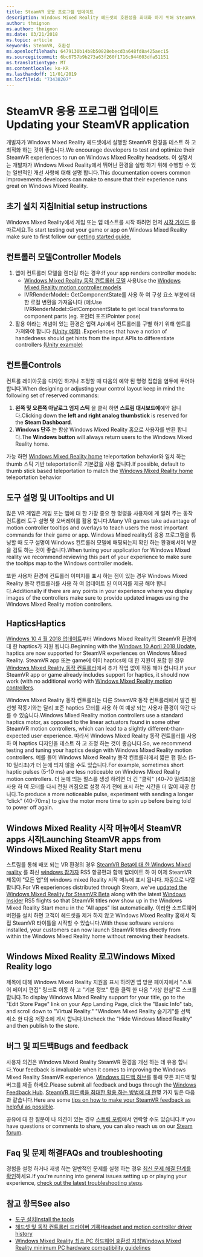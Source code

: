 ```yaml
---
title: SteamVR 응용 프로그램 업데이트
description: Windows Mixed Reality 헤드셋의 호환성을 최대화 하기 위해 SteamVR 응용 프로그램을 업데이트 하는 최선의 방법입니다.
author: thmignon
ms.author: thmignon
ms.date: 03/21/2018
ms.topic: article
keywords: SteamVR, 호환성
ms.openlocfilehash: 6479130b14b8b50828ebecd3a648fd8a425aec15
ms.sourcegitcommit: 6bc6757b9b273a63f260f1716c944603dfa51151
ms.translationtype: MT
ms.contentlocale: ko-KR
ms.lasthandoff: 11/01/2019
ms.locfileid: "73438207"
---
```

# <a name="updating-your-steamvr-application"></a><span data-ttu-id="d0f1a-104">SteamVR 응용 프로그램 업데이트</span><span class="sxs-lookup"><span data-stu-id="d0f1a-104">Updating your SteamVR application</span></span>
<span data-ttu-id="d0f1a-105">개발자가 Windows Mixed Reality 헤드셋에서 실행할 SteamVR 환경을 테스트 하 고 최적화 하는 것이 좋습니다.</span><span class="sxs-lookup"><span data-stu-id="d0f1a-105">We encourage developers to test and optimize their SteamVR experiences to run on Windows Mixed Reality headsets.</span></span> <span data-ttu-id="d0f1a-106">이 설명서는 개발자가 Windows Mixed Reality에서 뛰어난 환경을 실행 하기 위해 수행할 수 있는 일반적인 개선 사항에 대해 설명 합니다.</span><span class="sxs-lookup"><span data-stu-id="d0f1a-106">This documentation covers common improvements developers can make to ensure that their experience runs great on Windows Mixed Reality.</span></span>

## <a name="initial-setup-instructions"></a><span data-ttu-id="d0f1a-107">초기 설치 지침</span><span class="sxs-lookup"><span data-stu-id="d0f1a-107">Initial setup instructions</span></span>

<span data-ttu-id="d0f1a-108">Windows Mixed Reality에서 게임 또는 앱 테스트를 시작 하려면 먼저 [시작 가이드](https://aka.ms/WindowsMixedRealitySteamVR) 를 따르세요.</span><span class="sxs-lookup"><span data-stu-id="d0f1a-108">To start testing out your game or app on Windows Mixed Reality make sure to first follow our [getting started guide.](https://aka.ms/WindowsMixedRealitySteamVR)</span></span>

## <a name="controller-models"></a><span data-ttu-id="d0f1a-109">컨트롤러 모델</span><span class="sxs-lookup"><span data-stu-id="d0f1a-109">Controller Models</span></span>
1. <span data-ttu-id="d0f1a-110">앱이 컨트롤러 모델을 렌더링 하는 경우:</span><span class="sxs-lookup"><span data-stu-id="d0f1a-110">If your app renders controller models:</span></span>
    * <span data-ttu-id="d0f1a-111">[Windows Mixed Reality 동작 컨트롤러 모델](motion-controllers.md#rendering-the-motion-controller-model) 사용</span><span class="sxs-lookup"><span data-stu-id="d0f1a-111">Use the [Windows Mixed Reality motion controller models](motion-controllers.md#rendering-the-motion-controller-model)</span></span>
    * <span data-ttu-id="d0f1a-112">IVRRenderModel:: GetComponentState를 사용 하 여 구성 요소 부분에 대 한 로컬 변환을 가져옵니다 (예:</span><span class="sxs-lookup"><span data-stu-id="d0f1a-112">Use IVRRenderModel::GetComponentState to get local transforms to component parts (eg.</span></span> <span data-ttu-id="d0f1a-113">포인터 포즈)</span><span class="sxs-lookup"><span data-stu-id="d0f1a-113">Pointer pose)</span></span>
2. <span data-ttu-id="d0f1a-114">활용 이라는 개념이 있는 환경은 입력 Api에서 컨트롤러를 구별 하기 위해 힌트를 가져와야 합니다 [(Unity 예제)](gestures-and-motion-controllers-in-unity.md#unity-buttonaxis-mapping-table) .</span><span class="sxs-lookup"><span data-stu-id="d0f1a-114">Experiences that have a notion of handedness should get hints from the input APIs to differentiate controllers [(Unity example)](gestures-and-motion-controllers-in-unity.md#unity-buttonaxis-mapping-table)</span></span>

## <a name="controls"></a><span data-ttu-id="d0f1a-115">컨트롤</span><span class="sxs-lookup"><span data-stu-id="d0f1a-115">Controls</span></span>

<span data-ttu-id="d0f1a-116">컨트롤 레이아웃을 디자인 하거나 조정할 때 다음의 예약 된 명령 집합을 염두에 두어야 합니다.</span><span class="sxs-lookup"><span data-stu-id="d0f1a-116">When designing or adjusting your control layout keep in mind the following set of reserved commands:</span></span>
1. <span data-ttu-id="d0f1a-117">**왼쪽 및 오른쪽 아날로그 엄지 스틱** 을 클릭 하면 **스트림 대시보드에**예약 됩니다.</span><span class="sxs-lookup"><span data-stu-id="d0f1a-117">Clicking down the **left and right analog thumbstick** is reserved for the **Steam Dashboard**.</span></span>
2. <span data-ttu-id="d0f1a-118">**Windows 단추** 는 항상 Windows Mixed Reality 홈으로 사용자를 반환 합니다.</span><span class="sxs-lookup"><span data-stu-id="d0f1a-118">The **Windows button** will always return users to the Windows Mixed Reality home.</span></span>

<span data-ttu-id="d0f1a-119">가능 하면 [Windows Mixed Reality home](navigating-the-windows-mixed-reality-home.md#getting-around-your-home) teleportation behavior와 일치 하는 thumb 스틱 기반 teleportation로 기본값을 사용 합니다.</span><span class="sxs-lookup"><span data-stu-id="d0f1a-119">If possible, default to thumb stick based teleportation to match the [Windows Mixed Reality home](navigating-the-windows-mixed-reality-home.md#getting-around-your-home) teleportation behavior</span></span>

## <a name="tooltips-and-ui"></a><span data-ttu-id="d0f1a-120">도구 설명 및 UI</span><span class="sxs-lookup"><span data-stu-id="d0f1a-120">Tooltips and UI</span></span>

<span data-ttu-id="d0f1a-121">많은 VR 게임은 게임 또는 앱에 대 한 가장 중요 한 명령을 사용자에 게 알려 주는 동작 컨트롤러 도구 설명 및 오버레이를 활용 합니다.</span><span class="sxs-lookup"><span data-stu-id="d0f1a-121">Many VR games take advantage of motion controller tooltips and overlays to teach users the most important commands for their game or app.</span></span> <span data-ttu-id="d0f1a-122">Windows Mixed reality의 응용 프로그램을 튜닝할 때 도구 설명이 Windows 컨트롤러 모델에 매핑되는지 확인 하는 환경에서이 부분을 검토 하는 것이 좋습니다.</span><span class="sxs-lookup"><span data-stu-id="d0f1a-122">When tuning your application for Windows Mixed reality we recommend reviewing this part of your experience to make sure the tooltips map to the Windows controller models.</span></span>

<span data-ttu-id="d0f1a-123">또한 사용자 환경에 컨트롤러 이미지를 표시 하는 점이 있는 경우 Windows Mixed Reality 동작 컨트롤러를 사용 하 여 업데이트 된 이미지를 제공 해야 합니다.</span><span class="sxs-lookup"><span data-stu-id="d0f1a-123">Additionally if there are any points in your experience where you display images of the controllers make sure to provide updated images using the Windows Mixed Reality motion controllers.</span></span>

## <a name="haptics"></a><span data-ttu-id="d0f1a-124">Haptics</span><span class="sxs-lookup"><span data-stu-id="d0f1a-124">Haptics</span></span>

<span data-ttu-id="d0f1a-125">[Windows 10 4 월 2018 업데이트](release-notes-april-2018.md)부터 Windows Mixed Reality의 SteamVR 환경에 대 한 haptics가 지원 됩니다.</span><span class="sxs-lookup"><span data-stu-id="d0f1a-125">Beginning with the [Windows 10 April 2018 Update](release-notes-april-2018.md), haptics are now supported for SteamVR experiences on Windows Mixed Reality.</span></span> <span data-ttu-id="d0f1a-126">SteamVR app 또는 game에 이미 haptics에 대 한 지원이 포함 된 경우 [Windows Mixed Reality 동작 컨트롤러](motion-controllers.md)에서 추가 작업 없이 작동 해야 합니다.</span><span class="sxs-lookup"><span data-stu-id="d0f1a-126">If your SteamVR app or game already includes support for haptics, it should now work (with no additional work) with [Windows Mixed Reality motion controllers](motion-controllers.md).</span></span>

<span data-ttu-id="d0f1a-127">Windows Mixed Reality 동작 컨트롤러는 다른 SteamVR 동작 컨트롤러에서 발견 된 선형 작동기와는 달리 표준 haptics 모터를 사용 하 여 예상 되는 사용자 환경이 약간 다를 수 있습니다.</span><span class="sxs-lookup"><span data-stu-id="d0f1a-127">Windows Mixed Reality motion controllers use a standard haptics motor, as opposed to the linear actuators found in some other SteamVR motion controllers, which can lead to a slightly different-than-expected user experience.</span></span> <span data-ttu-id="d0f1a-128">따라서 Windows Mixed Reality 동작 컨트롤러를 사용 하 여 haptics 디자인을 테스트 하 고 조정 하는 것이 좋습니다.</span><span class="sxs-lookup"><span data-stu-id="d0f1a-128">So, we recommend testing and tuning your haptics design with Windows Mixed Reality motion controllers.</span></span> <span data-ttu-id="d0f1a-129">예를 들어 Windows Mixed Reality 동작 컨트롤러에서 짧은 햅 펄스 (5-10 밀리초)가 더 눈에 띄지 않을 수도 있습니다.</span><span class="sxs-lookup"><span data-stu-id="d0f1a-129">For example, sometimes short haptic pulses (5-10 ms) are less noticeable on Windows Mixed Reality motion controllers.</span></span> <span data-ttu-id="d0f1a-130">더 눈에 띄는 펄스를 생성 하려면 더 긴 "클릭" (40-70 밀리초)을 사용 하 여 모터를 다시 전원 꺼짐으로 설정 하기 전에 표시 하는 시간을 더 많이 제공 합니다.</span><span class="sxs-lookup"><span data-stu-id="d0f1a-130">To produce a more noticeable pulse, experiment with sending a longer “click” (40-70ms) to give the motor more time to spin up before being told to power off again.</span></span>

## <a name="launching-steamvr-apps-from-windows-mixed-reality-start-menu"></a><span data-ttu-id="d0f1a-131">Windows Mixed Reality 시작 메뉴에서 SteamVR apps 시작</span><span class="sxs-lookup"><span data-stu-id="d0f1a-131">Launching SteamVR apps from Windows Mixed Reality Start menu</span></span>

<span data-ttu-id="d0f1a-132">스트림를 통해 배포 되는 VR 환경의 경우 [SteamVR Beta에 대 한 Windows Mixed reality](https://steamcommunity.com/games/719950/announcements/detail/1687045485866139800) 를 최신 [windows 참가자](https://insider.windows.com) RS5 항공편과 함께 업데이트 하 여 이제 SteamVR 제목이 "모든 앱"의 windows mixed Reality 시작 메뉴에 표시 됩니다. 자동으로 나열 합니다.</span><span class="sxs-lookup"><span data-stu-id="d0f1a-132">For VR experiences distributed through Steam, we've [updated the Windows Mixed Reality for SteamVR Beta](https://steamcommunity.com/games/719950/announcements/detail/1687045485866139800) along with the latest [Windows Insider](https://insider.windows.com) RS5 flights so that SteamVR titles now show up in the Windows Mixed Reality Start menu in the "All apps" list automatically.</span></span> <span data-ttu-id="d0f1a-133">이러한 소프트웨어 버전을 설치 하면 고객이 헤드셋을 제거 하지 않고 Windows Mixed Reality 홈에서 직접 SteamVR 타이틀을 시작할 수 있습니다.</span><span class="sxs-lookup"><span data-stu-id="d0f1a-133">With these software versions installed, your customers can now launch SteamVR titles directly from within the Windows Mixed Reality home without removing their headsets.</span></span>

## <a name="windows-mixed-reality-logo"></a><span data-ttu-id="d0f1a-134">Windows Mixed Reality 로고</span><span class="sxs-lookup"><span data-stu-id="d0f1a-134">Windows Mixed Reality logo</span></span>

<span data-ttu-id="d0f1a-135">제목에 대해 Windows Mixed Reality 지원을 표시 하려면 앱 방문 페이지에서 "스토어 페이지 편집" 링크로 이동 하 고 "기본 정보" 탭을 클릭 한 다음 "가상 현실"로 스크롤합니다.</span><span class="sxs-lookup"><span data-stu-id="d0f1a-135">To display Windows Mixed Reality support for your title, go to the "Edit Store Page" link on your App Landing Page, click the "Basic Info" tab, and scroll down to "Virtual Reality."</span></span> <span data-ttu-id="d0f1a-136">"Windows Mixed Reality 숨기기"를 선택 취소 한 다음 저장소에 게시 합니다.</span><span class="sxs-lookup"><span data-stu-id="d0f1a-136">Uncheck the "Hide Windows Mixed Reality" and then publish to the store.</span></span>

## <a name="bugs-and-feedback"></a><span data-ttu-id="d0f1a-137">버그 및 피드백</span><span class="sxs-lookup"><span data-stu-id="d0f1a-137">Bugs and feedback</span></span>

<span data-ttu-id="d0f1a-138">사용자 의견은 Windows Mixed Reality SteamVR 환경을 개선 하는 데 유용 합니다.</span><span class="sxs-lookup"><span data-stu-id="d0f1a-138">Your feedback is invaluable when it comes to improving the Windows Mixed Reality SteamVR experience.</span></span> <span data-ttu-id="d0f1a-139">[Windows 피드백 허브](https://docs.microsoft.com/windows/mixed-reality/enthusiast-guide/filing-feedback)를 통해 모든 피드백 및 버그를 제출 하세요.</span><span class="sxs-lookup"><span data-stu-id="d0f1a-139">Please submit all feedback and bugs through the [Windows Feedback Hub](https://docs.microsoft.com/windows/mixed-reality/enthusiast-guide/filing-feedback).</span></span> <span data-ttu-id="d0f1a-140">[SteamVR 피드백을 최대한 활용 하는 방법에 대 한](https://docs.microsoft.com/windows/mixed-reality/enthusiast-guide/using-steamvr-with-windows-mixed-reality#sharing-feedback-on-steamvr)몇 가지 팁은 다음과 같습니다.</span><span class="sxs-lookup"><span data-stu-id="d0f1a-140">Here are some [tips on how to make your SteamVR feedback as helpful as possible](https://docs.microsoft.com/windows/mixed-reality/enthusiast-guide/using-steamvr-with-windows-mixed-reality#sharing-feedback-on-steamvr).</span></span>

<span data-ttu-id="d0f1a-141">공유에 대 한 질문이 나 의견이 있는 경우 [스트림 포럼](https://steamcommunity.com/app/719950/discussions/)에서 연락할 수도 있습니다.</span><span class="sxs-lookup"><span data-stu-id="d0f1a-141">If you have questions or comments to share, you can also reach us on our [Steam forum](https://steamcommunity.com/app/719950/discussions/).</span></span>

## <a name="faqs-and-troubleshooting"></a><span data-ttu-id="d0f1a-142">Faq 및 문제 해결</span><span class="sxs-lookup"><span data-stu-id="d0f1a-142">FAQs and troubleshooting</span></span>

<span data-ttu-id="d0f1a-143">경험을 설정 하거나 재생 하는 일반적인 문제를 실행 하는 경우 [최신 문제 해결 단계를 확인](https://docs.microsoft.com/windows/mixed-reality/enthusiast-guide/troubleshooting-windows-mixed-reality#steamvr)하세요.</span><span class="sxs-lookup"><span data-stu-id="d0f1a-143">If you're running into general issues setting up or playing your experience, [check out the latest troubleshooting steps](https://docs.microsoft.com/windows/mixed-reality/enthusiast-guide/troubleshooting-windows-mixed-reality#steamvr).</span></span>

## <a name="see-also"></a><span data-ttu-id="d0f1a-144">참고 항목</span><span class="sxs-lookup"><span data-stu-id="d0f1a-144">See also</span></span>
* [<span data-ttu-id="d0f1a-145">도구 설치</span><span class="sxs-lookup"><span data-stu-id="d0f1a-145">Install the tools</span></span>](install-the-tools.md)
* [<span data-ttu-id="d0f1a-146">헤드셋 및 동작 컨트롤러 드라이버 기록</span><span class="sxs-lookup"><span data-stu-id="d0f1a-146">Headset and motion controller driver history</span></span>](https://docs.microsoft.com/windows/mixed-reality/enthusiast-guide/mixed-reality-software)
* [<span data-ttu-id="d0f1a-147">Windows Mixed Reality 최소 PC 하드웨어 호환성 지침</span><span class="sxs-lookup"><span data-stu-id="d0f1a-147">Windows Mixed Reality minimum PC hardware compatibility guidelines</span></span>](https://docs.microsoft.com/windows/mixed-reality/enthusiast-guide/windows-mixed-reality-minimum-pc-hardware-compatibility-guidelines)
